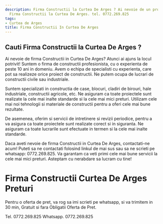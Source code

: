 ```yaml
---
description: Firma Constructii la Curtea De Arges ? Ai nevoie de un profesionist in
  Firma Constructii la Curtea De Arges. tel. 0772.269.825
tags:
- Curtea de Arges
title: Firma Constructii In Curtea De Arges
---
```



## Cauti Firma Constructii la Curtea De Arges ?

Ai nevoie de firma Constructii in Curtea De Arges? Atunci ai ajuns la locul potrivit! Suntem o firma de constructii profesionista, cu o experienta de peste 10 ani in domeniu. Avem o echipa de specialisti cu experienta, care pot sa realizeze orice proiect de constructii. Ne putem ocupa de lucrari de constructii civile sau industriale. 

Suntem specializati in constructia de case, blocuri, cladiri de birouri, hale industriale, constructii agricole, etc. Ne asiguram ca toate proiectele sunt realizate la cele mai inalte standarde si la cele mai mici preturi. Utilizam cele mai noi tehnologii si materiale de constructii pentru a oferi cele mai bune rezultate. 

De asemenea, oferim si servicii de intretinere si revizii periodice, pentru a va asigura ca toate proiectele sunt realizate corect si in siguranta. Ne asiguram ca toate lucrarile sunt efectuate in termen si la cele mai inalte standarde. 

Daca aveti nevoie de firma Constructii in Curtea De Arges, contactati-ne acum! Puteti sa ne contactati folosind linkul de mai sus sau sa ne scrieti pe whatsapp: 0772.269.825. Va garantam ca veti primi cele mai bune servicii la cele mai mici preturi. 
Asteptam cu nerabdare sa lucram cu tine!

# Firma Constructii Curtea De Arges Preturi
Pentru o oferta de pret, va rog sa imi scrieti pe whatsapp, si va trimitem in 30 min, Gratuit si fara Obligatii Oferta de Pret.

Tel. 0772.269.825
Whatsapp. 0772.269.825